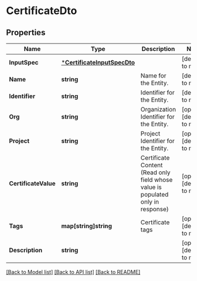 # CertificateDto

## Properties
Name | Type | Description | Notes
------------ | ------------- | ------------- | -------------
**InputSpec** | [***CertificateInputSpecDto**](CertificateInputSpecDTO.md) |  | [default to null]
**Name** | **string** | Name for the Entity. | [default to null]
**Identifier** | **string** | Identifier for the Entity. | [default to null]
**Org** | **string** | Organization Identifier for the Entity. | [optional] [default to null]
**Project** | **string** | Project Identifier for the Entity. | [optional] [default to null]
**CertificateValue** | **string** | Certificate Content (Read only field whose value is populated only in response) | [optional] [default to null]
**Tags** | **map[string]string** | Certificate tags | [optional] [default to null]
**Description** | **string** |  | [optional] [default to null]

[[Back to Model list]](../README.md#documentation-for-models) [[Back to API list]](../README.md#documentation-for-api-endpoints) [[Back to README]](../README.md)

